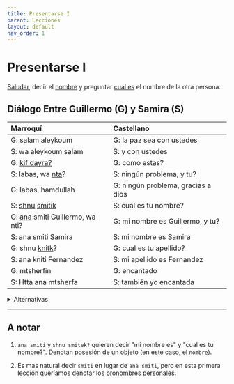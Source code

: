 ```yaml
---
title: Presentarse I
parent: Lecciones
layout: default
nav_order: 1
---
```


# Presentarse I

[Saludar](../preguntas/como-estas), decir el [nombre](../vocabulario/nombre) y preguntar [cual es](../preguntas/cual-que) el nombre de la otra persona.

## Diálogo Entre Guillermo (G) y Samira (S)

| Marroquí                                                         | Castellano                         |
|:-----------------------------------------------------------------|:-----------------------------------|
| G: salam aleykoum                                                | G: la paz sea con ustedes          |
| S: wa aleykoum salam                                             | S: y con ustedes                   |
| G: [kif dayra?](../preguntas/como-estas)                         | G: como estas?                     |
| S: labas, wa [nta](../vocabulario/pronombres)?                   | S: ningún problema, y tu?          |
| G: labas, hamdullah                                              | G: ningún problema, gracias a dios |
| S: [shnu](../preguntas/cual-que) [smitik](../vocabulario/nombre) | S: cual es tu nombre?              |
| G: [ana](../vocabulario/pronombres) smiti Guillermo, wa nti?     | G: mi nombre es Guillermo, y tu?  |
| S: ana smiti Samira                                              | S: mi nombre es Samira             |
| G: shnu [knitk](../vocabulario/nombre#apellido)?                 | G: cual es tu apellido?            |
| S: ana kniti Fernandez                                           | S: mi apellido es Fernandez        |
| G: mtsherfin                                                     | G: encantado                       |
| S: Htta ana mtsherfa                                             | S: también yo encantada            |

<details markdown="1">
<summary> Alternativas </summary>

| Alternativa 1     | Alternativa 2                        | Alternativa 3 |
|:------------------|:-------------------------------------|:--------------|
| Salam Aleykoum    | salam                                | -             |
| wa Aleykoum Salam | salam                                | -             |
| kif dayr?         | labas alik?                          | -             |
| labas             | kulshi bihhir | mzyan         |

</details>

---

## A notar

1. `ana smiti` y `shnu smitek?` quieren decir "mi nombre es" y "cual es tu nombre?". Denotan [posesión](../vocabulario/pronombres#pronombres-posesivos) de un objeto (en este caso, el `nombre`).

2. Es mas natural decir `smiti` en lugar de `ana smiti`, pero en esta primera lección queríamos denotar los [pronombres personales](../vocabulario/pronombres#pronombres-personales).
